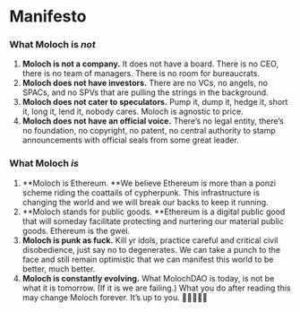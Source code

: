 # Manifesto



### What Moloch is _not_

1. **Moloch is not a company.** It does not have a board. There is no CEO, there is no team of managers. There is no room for bureaucrats.
2. **Moloch does not have investors.** There are no VCs, no angels, no SPACs, and no SPVs that are pulling the strings in the background.
3. **Moloch does not cater to speculators.** Pump it, dump it, hedge it, short it, long it, lend it, nobody cares. Moloch is agnostic to price.
4. **Moloch does not have an official voice.** There’s no legal entity, there’s no foundation, no copyright, no patent, no central authority to stamp announcements with official seals from some great leader.

### What Moloch _is_

1. **Moloch is Ethereum. **We believe Ethereum is more than a ponzi scheme riding the coattails of cypherpunk. This infrastructure is changing the world and we will break our backs to keep it running.
2. **Moloch stands for public goods. **Ethereum is a digital public good that will someday facilitate protecting and nurtering our material public goods. Ethereum is the gwei.
3. **Moloch is punk as fuck.** Kill yr idols, practice careful and critical civil disobedience, just say no to degenerates. We can take a punch to the face and still remain optimistic that we can manifest this world to be better, much better.&#x20;
4. **Moloch is constantly evolving.** What MolochDAO is today, is not be what it is tomorrow. (If it is we are failing.) What you do after reading this may change Moloch forever. It’s up to you. 🤘🏽👹🤘🏽
